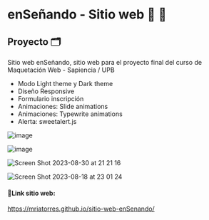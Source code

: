 # enSeñando - Sitio web 🤟 🧏

## Proyecto 🗂️
Sitio web enSeñando, sitio web para el proyecto final del curso de Maquetación Web - Sapiencia / UPB
- Modo Light theme y Dark theme
- Diseño Responsive
- Formulario inscripción
- Animaciones: Slide animations
- Animaciones: Typewrite animations
- Alerta: sweetalert.js

![image](https://github.com/mriatorres/mriatorres/assets/108082130/4aef3f2d-7544-45a4-b5c6-72a4f0fe3b73)

![image](https://github.com/mriatorres/mriatorres/assets/108082130/32d4424d-615f-4c73-91e1-34ccc43dfe68)

![Screen Shot 2023-08-30 at 21 21 16](https://github.com/mriatorres/bosque-fungui-js/assets/108082130/182b0796-b1ea-47cc-b587-036c8e8d74a1)


![Screen Shot 2023-08-18 at 23 01 24](https://github.com/mriatorres/mriatorres/assets/108082130/6f777808-cb8e-4240-88d4-33e4caa8bc6c)

#### 🔗Link sitio web:
https://mriatorres.github.io/sitio-web-enSenando/
